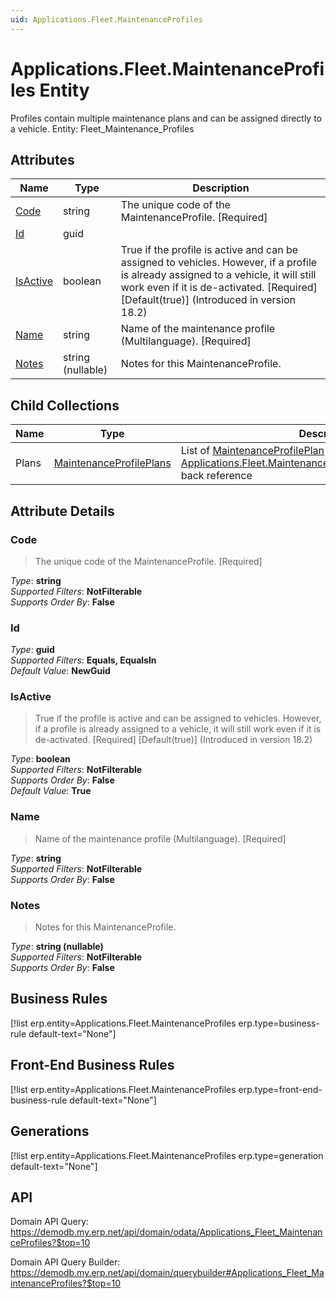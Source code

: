 ```yaml
---
uid: Applications.Fleet.MaintenanceProfiles
---
```

# Applications.Fleet.MaintenanceProfiles Entity

Profiles contain multiple maintenance plans and can be assigned directly to a vehicle. Entity: Fleet_Maintenance_Profiles

## Attributes

| Name | Type | Description |
| ---- | ---- | --- |
| [Code](Applications.Fleet.MaintenanceProfiles.md#code) | string | The unique code of the MaintenanceProfile. [Required] 
| [Id](Applications.Fleet.MaintenanceProfiles.md#id) | guid |  
| [IsActive](Applications.Fleet.MaintenanceProfiles.md#isactive) | boolean | True if the profile is active and can be assigned to vehicles. However, if a profile is already assigned to a vehicle, it will still work even if it is de-activated. [Required] [Default(true)] (Introduced in version 18.2) 
| [Name](Applications.Fleet.MaintenanceProfiles.md#name) | string | Name of the maintenance profile (Multilanguage). [Required] 
| [Notes](Applications.Fleet.MaintenanceProfiles.md#notes) | string (nullable) | Notes for this MaintenanceProfile. 

## Child Collections

| Name | Type | Description |
| ---- | ---- | --- |
| Plans | [MaintenanceProfilePlans](Applications.Fleet.MaintenanceProfilePlans.md) | List of [MaintenanceProfilePlan](Applications.Fleet.MaintenanceProfilePlans.md) child objects, based on the [Applications.Fleet.MaintenanceProfilePlan.MaintenanceProfile](Applications.Fleet.MaintenanceProfilePlans.md#maintenanceprofile) back reference 


## Attribute Details

### Code

> The unique code of the MaintenanceProfile. [Required]

_Type_: **string**  
_Supported Filters_: **NotFilterable**  
_Supports Order By_: **False**  

### Id

_Type_: **guid**  
_Supported Filters_: **Equals, EqualsIn**  
_Default Value_: **NewGuid**  

### IsActive

> True if the profile is active and can be assigned to vehicles. However, if a profile is already assigned to a vehicle, it will still work even if it is de-activated. [Required] [Default(true)] (Introduced in version 18.2)

_Type_: **boolean**  
_Supported Filters_: **NotFilterable**  
_Supports Order By_: **False**  
_Default Value_: **True**  

### Name

> Name of the maintenance profile (Multilanguage). [Required]

_Type_: **string**  
_Supported Filters_: **NotFilterable**  
_Supports Order By_: **False**  

### Notes

> Notes for this MaintenanceProfile.

_Type_: **string (nullable)**  
_Supported Filters_: **NotFilterable**  
_Supports Order By_: **False**  



## Business Rules

[!list erp.entity=Applications.Fleet.MaintenanceProfiles erp.type=business-rule default-text="None"]

## Front-End Business Rules

[!list erp.entity=Applications.Fleet.MaintenanceProfiles erp.type=front-end-business-rule default-text="None"]

## Generations

[!list erp.entity=Applications.Fleet.MaintenanceProfiles erp.type=generation default-text="None"]

## API

Domain API Query:
<https://demodb.my.erp.net/api/domain/odata/Applications_Fleet_MaintenanceProfiles?$top=10>

Domain API Query Builder:
<https://demodb.my.erp.net/api/domain/querybuilder#Applications_Fleet_MaintenanceProfiles?$top=10>

